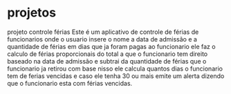 # projetos
projeto controle férias
Este é um aplicativo de controle de férias de funcionarios onde o usuario insere o nome a data de admissão e a quantidade de férias em dias que ja foram pagas ao funcionario ele faz o calculo de férias proporcionais do total a que o funcionario tem direito baseado na data de admissão e subtrai da quantidade de férias que o funcionario ja retirou com base nisso ele calcula quantos dias o funcionario tem de ferias vencidas e caso ele tenha 30 ou mais emite um alerta dizendo que o funcionario esta com férias vencidas.

